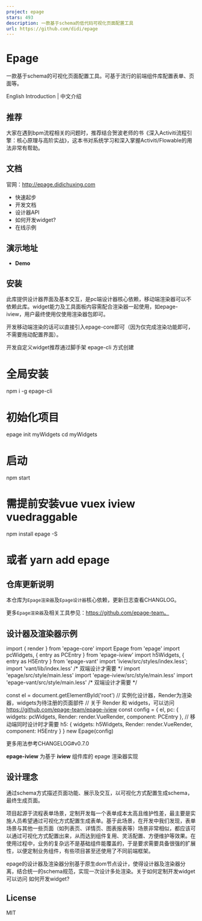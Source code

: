 ```yaml
---
project: epage
stars: 493
description: 一款基于schema的低代码可视化页面配置工具
url: https://github.com/didi/epage
---
```


Epage
=====

一款基于schema的可视化页面配置工具。可基于流行的前端组件库配置表单、页面等。

English Introduction | 中文介绍

推荐
--

大家在遇到bpm流程相关的问题时，推荐结合贺波老师的书《深入Activiti流程引擎：核心原理与高阶实战》，这本书对系统学习和深入掌握Activiti/Flowable的用法非常有帮助。

文档
--

官网：http://epage.didichuxing.com

-   快速起步
-   开发文档
-   设计器API
-   如何开发widget?
-   在线示例

演示地址
----

-   **Demo**

安装
--

此库提供设计器界面及基本交互，是pc端设计器核心依赖，移动端渲染器可以不依赖此库。widget能力及工具面板内容需配合渲染器一起使用，如epage-iview，用户最终使用仅使用渲染器包即可。

开发移动端渲染的话可以直接引入epage-core即可（因为仅完成渲染功能即可，不需要拖动配置界面）。

开发自定义widget推荐通过脚手架 epage-cli 方式创建

# 全局安装
npm i -g epage-cli
# 初始化项目
epage init myWidgets
cd myWidgets
# 启动
npm start

# 需提前安装vue vuex iview vuedraggable
npm install epage -S
# 或者 yarn add epage

仓库更新说明
------

本仓库为`Epage渲染器`及`Epage设计器`核心依赖，更新日志查看CHANGLOG。

更多`Epage渲染器`及相关工具参见：https://github.com/epage-team。

设计器及渲染器示例
---------

import { render } from 'epage-core'
import Epage from 'epage'
import pcWidgets, { entry as PCEntry } from 'epage-iview'
import h5Widgets, { entry as H5Entry } from 'epage-vant'
import 'iview/src/styles/index.less';
import 'vant/lib/index.less' /\* 双端设计才需要 \*/
import 'epage/src/style/main.less'
import 'epage-iview/src/style/main.less'
import 'epage-vant/src/style/main.less' /\* 双端设计才需要 \*/

const el \= document.getElementById('root')
// 实例化设计器，Render为渲染器，widgets为待注册的页面部件
// 关于 Render 和 widgets，可以访问 https://github.com/epage-team/epage-iview
const config \= {
  el,
  pc: {
    widgets: pcWidgets,
    Render: render.VueRender,
    component: PCEntry
  },
  // 移动端同时设计时才需要
  h5: {
    widgets: h5Widgets,
    Render: render.VueRender,
    component: H5Entry
  }
}
new Epage(config)

更多用法参考CHANGELOG#v0.7.0

**epage-iview** 为基于 **iview** 组件库的 epage 渲染器实现

设计理念
----

通过schema方式描述页面功能、展示及交互，以可视化方式配置生成schema，最终生成页面。

项目起源于流程表单场景，定制开发每一个表单成本太高且维护性差，最主要是实施人员希望通过可视化方式配置生成表单。基于此场景，在开发中我们发现，表单场景与其他一些页面（如列表页、详情页、图表报表等）场景非常相似，都应该可以通过可视化方式配置出来，从而达到组件复用、灵活配置、方便维护等效果。在使用过程中，业务的复杂远不是基础组件能覆盖的，于是要求需要具备很强的扩展性，以便定制业务组件，有些项目甚至还使用了不同前端框架。

epage的设计器及渲染器分别基于原生dom节点设计，使得设计器及渲染器分离，结合统一的schema规范，实现一次设计多处渲染。关于如何定制开发widget可以访问 如何开发widget?

License
-------

MIT
